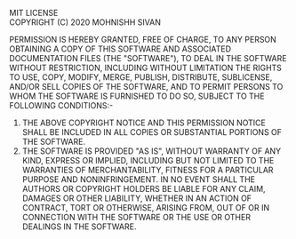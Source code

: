 MIT LICENSE<br>
COPYRIGHT (C) 2020 MOHNISHH SIVAN

PERMISSION IS HEREBY GRANTED, FREE OF CHARGE, TO ANY PERSON OBTAINING A COPY OF THIS SOFTWARE AND ASSOCIATED DOCUMENTATION FILES (THE "SOFTWARE"), TO DEAL IN THE 
SOFTWARE WITHOUT RESTRICTION, INCLUDING WITHOUT LIMITATION THE RIGHTS TO USE, COPY, MODIFY, MERGE, PUBLISH, DISTRIBUTE, SUBLICENSE, AND/OR SELL COPIES OF THE 
SOFTWARE, AND TO PERMIT PERSONS TO WHOM THE SOFTWARE IS FURNISHED TO DO SO, SUBJECT TO THE FOLLOWING CONDITIONS:-

1. THE ABOVE COPYRIGHT NOTICE AND THIS PERMISSION NOTICE SHALL BE INCLUDED IN ALL COPIES OR SUBSTANTIAL PORTIONS OF THE SOFTWARE.<br>
2. THE SOFTWARE IS PROVIDED "AS IS", WITHOUT WARRANTY OF ANY KIND, EXPRESS OR IMPLIED, INCLUDING BUT NOT LIMITED TO THE WARRANTIES OF MERCHANTABILITY, FITNESS FOR A 
PARTICULAR PURPOSE AND NONINFRINGEMENT. IN NO EVENT SHALL THE AUTHORS OR COPYRIGHT HOLDERS BE LIABLE FOR ANY CLAIM, DAMAGES OR OTHER LIABILITY, WHETHER IN AN ACTION 
OF CONTRACT, TORT OR OTHERWISE, ARISING FROM, OUT OF OR IN CONNECTION WITH THE SOFTWARE OR THE USE OR OTHER DEALINGS IN THE SOFTWARE.
